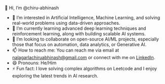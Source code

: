 👋 Hi, I’m @chiru-abhinash  
- 👀 I’m interested in Artificial Intelligence, Machine Learning, and solving real-world problems using data-driven approaches.  
- 🌱 I’m currently learning advanced deep learning techniques and reinforcement learning, along with building scalable AI systems.  
- 💞️ I’m looking to collaborate on open-source AI/ML projects, especially those that focus on automation, data analytics, or Generative AI.  
- 📫 How to reach me: You can reach me via email at nalagarlachiruabhinash@gmail.com or connect with me on [LinkedIn](https://www.linkedin.com/in/chiru-abhinash).  
- 😄 Pronouns: He/Him  
- ⚡ Fun fact: I love solving complex algorithms on Leetcode and I enjoy exploring the latest trends in AI research.
